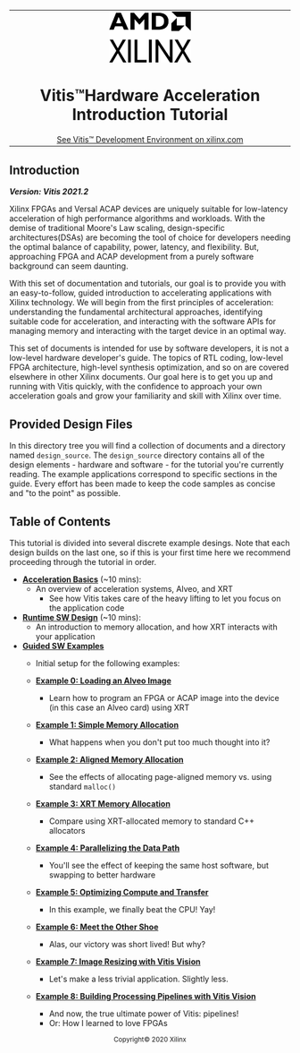 ﻿<table width="100%">
 <tr width="100%">
    <td align="center"><img src="https://raw.githubusercontent.com/Xilinx/Image-Collateral/main/xilinx-logo.png" width="30%"/><h1>Vitis™Hardware Acceleration Introduction Tutorial</h1>
    <a href="https://www.xilinx.com/products/design-tools/vitis.html">See Vitis™ Development Environment on xilinx.com</a>
    </td>
 </tr>
</table>


## Introduction

***Version: Vitis 2021.2***

Xilinx FPGAs and Versal ACAP devices are uniquely suitable for low-latency acceleration of high performance algorithms and workloads. With the demise of traditional Moore's Law scaling, design-specific architectures(DSAs) are becoming the tool of choice for developers needing the optimal balance of capability, power, latency, and flexibility. But, approaching FPGA and ACAP development from a purely software background can seem daunting.

With this set of documentation and tutorials, our goal is to provide you with an easy-to-follow, guided introduction to accelerating applications with Xilinx technology. We will begin from the first principles of acceleration: understanding the fundamental architectural approaches, identifying suitable code for acceleration, and interacting with the software APIs for managing memory and interacting with the target
device in an optimal way.

This set of documents is intended for use by software developers, it is not a low-level hardware developer's guide. The topics of RTL coding, low-level FPGA architecture, high-level synthesis optimization, and so on are covered elsewhere in other Xilinx documents. Our goal here is to get you up and running with Vitis quickly, with the confidence to approach your own acceleration goals and grow your familiarity and skill with Xilinx over time.

## Provided Design Files

In this directory tree you will find a collection of documents and a directory named `design_source`.
The `design_source` directory contains all of the design elements - hardware and software - for the
tutorial you're currently reading. The example applications correspond to specific sections in the guide.
Every effort has been made to keep the code samples as concise and "to the point" as possible.

## Table of Contents

This tutorial is divided into several discrete example desings. Note that each design builds on the last one,
so if this is your first time here we recommend proceeding through the tutorial in order.

* [**Acceleration Basics**](./acceleration_basics.md) (~10 mins):
  + An overview of acceleration systems, Alveo, and XRT
    * See how Vitis takes care of the heavy lifting to let you focus on the application code
* [**Runtime SW Design**](./runtime_sw_design.md) (~10 mins):
  * An introduction to memory allocation, and how XRT interacts with your application
* [**Guided SW Examples**](./guided_sw_examples.md)
  + Initial setup for the following examples:

  + [**Example 0: Loading an Alveo Image**](./00-loading-an-alveo-image.md)
    + Learn how to program an FPGA or ACAP image into the device (in this case an Alveo card) using XRT
  + [**Example 1: Simple Memory Allocation**](./01-simple-memory-allocation.md)
    + What happens when you don't put too much thought into it?
  + [**Example 2: Aligned Memory Allocation**](./02-aligned-memory-allocation.md)
    + See the effects of allocating page-aligned memory vs. using standard `malloc()`
  + [**Example 3: XRT Memory Allocation**](./03-xrt-memory-allocation.md)
    + Compare using XRT-allocated memory to standard C++ allocators
  + [**Example 4: Parallelizing the Data Path**](./04-parallelizing-the-data-path.md)
    + You'll see the effect of keeping the same host software, but swapping to better hardware
  + [**Example 5: Optimizing Compute and Transfer**](./05-optimizing-compute-and-transfer.md)
    + In this example, we finally beat the CPU! Yay!
  + [**Example 6: Meet the Other Shoe**](./06-meet-the-other-shoe.md)
    + Alas, our victory was short lived! But why?
  + [**Example 7: Image Resizing with Vitis Vision**](./07-image-resizing-with-vitis-vision.md)
    + Let's make a less trivial application. Slightly less.
  + [**Example 8: Building Processing Pipelines with Vitis Vision**](./08-vitis-vision-pipeline.md)
    + And now, the true ultimate power of Vitis: pipelines!
    + Or: How I learned to love FPGAs


<p align="center"><sup>Copyright&copy; 2020 Xilinx</sup></p>
